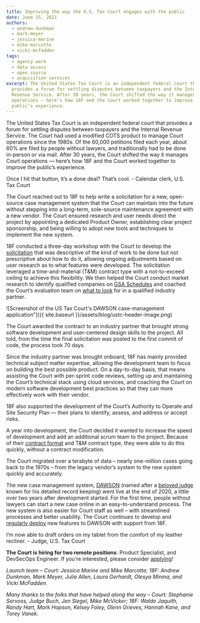 ```yaml
---
title: Improving the way the U.S. Tax Court engages with the public
date: June 15, 2021
authors:
  - andrew-dunkman
  - mark-meyer
  - jessica-marine
  - mike-marcotte
  - vicki-mcfadden
tags:
  - agency work
  - data access
  - open source
  - acquisition services
excerpt: The United States Tax Court is an independent federal court that
  provides a forum for settling disputes between taxpayers and the Internal
  Revenue Service. After 30 years, the Court shifted the way it manages Court
  operations — here’s how 18F and the Court worked together to improve the
  public’s experience.
---
```

The United States Tax Court is an independent federal court that provides a forum for settling disputes between taxpayers and the Internal Revenue Service. The Court had used a modified COTS product to manage Court operations since the 1980s. Of the 60,000 petitions filed each year, about 60% are filed by people without lawyers, and traditionally had to be done in-person or via mail. After 30 years, the Court shifted the way it manages Court operations — here’s how 18F and the Court worked together to improve the public’s experience.

<div class="testimonial-blockquote">
Once I hit that button, it’s a done deal? That’s cool.
<span>- Calendar clerk, U.S. Tax Court </span>
</div>

The Court reached out to 18F to help write a solicitation for a new, open-source case management system that the Court can maintain into the future without stepping into a long-term, sole-source maintenance agreement with a new vendor. The Court ensured research and user needs direct the project by appointing a dedicated Product Owner, establishing clear project sponsorship, and being willing to adopt new tools and techniques to implement the new system. 

18F conducted a three-day workshop with the Court to develop the [solicitation](https://github.com/ustaxcourt/case-management-rfq) that was descriptive of the kind of work to be done but not prescriptive about how to do it, allowing ongoing adjustments based on user research as to what features were developed. The solicitation leveraged a time-and-material (T&M) contract type with a not-to-exceed ceiling to achieve this flexibility. We then helped the Court conduct market research to identify qualified companies on [GSA Schedules](https://www.gsa.gov/buying-selling/purchasing-programs/gsa-schedule) and coached the Court’s evaluation team on [what to look](https://derisking-guide.18f.gov/federal-field-guide/deciding-what-to-buy/#evaluate-contractor-proposals-based-on-industry-best-practices) for in a qualified industry partner. 

![Screenshot of the US Tax Court's DAWSON case-management application"]({{ site.baseurl }}/assets/blog/ustc-header-image.png)

The Court awarded the contract to an industry partner that brought strong software development and user-centered design skills to the project. All told, from the time the final solicitation was posted to the first commit of code, the process took 70 days. 

Since the industry partner was brought onboard, 18F has mainly provided technical subject matter expertise, allowing the development team to focus on building the best possible product. On a day-to-day basis, that means assisting the Court with per-sprint code reviews, setting up and maintaining the Court’s technical stack using cloud services, and coaching the Court on modern software development best practices so that they can more effectively work with their vendor. 

18F also supported the development of the Court’s Authority to Operate and Site Security Plan — their plans to identify, assess, and address or accept risks.

A year into development, the Court decided it wanted to increase the speed of development and add an additional scrum team to the project. Because of their [contract format](https://derisking-guide.18f.gov/federal-field-guide/deciding-what-to-buy/#use-the-agile-contract-format-to-procure-agile-software-development-services) and T&M contract type, they were able to do this quickly, without a contract modification.

The Court migrated over a terabyte of data – nearly one-million cases going back to the 1970s – from the legacy vendor’s system to the new system quickly and accurately. 

The new case management system, [DAWSON](https://dawson.ustaxcourt.gov/) (named after a [beloved judge](https://en.wikipedia.org/wiki/Howard_Dawson) known for his detailed record keeping) went live at the end of 2020, a little over two years after development started. For the first time, people without lawyers can start a new case online in an easy-to-understand process. The new system is also easier for Court staff as well – with streamlined processes and better usability. The Court continues to develop and [regularly deploy](https://github.com/ustaxcourt/ef-cms) new features to DAWSON with support from 18F.

<div class="testimonial-blockquote">
I’m now able to draft orders on my tablet from the comfort of my leather recliner.
<span>- Judge, U.S. Tax Court </span>
</div>

**The Court is hiring for two remote positions**: Product Specialist, and DevSecOps Engineer. If you’re interested, please consider [applying](https://www.ustaxcourt.gov/vacancy_announcements.html)!

*Launch team – Court: Jessica Marine and Mike Marcotte; 18F: Andrew Dunkman, Mark Meyer, Julia Allen, Laura Gerhardt, Olesya Minina, and Vicki McFadden.* 

*Many thanks to the folks that have helped along the way – Court: Stephanie Servoss, Judge Buch, Jen Siegel, Mike McVicker; 18F: Waldo Jaquith, Randy Hart, Mark Hopson, Kelsey Foley, Glenn Grieves, Hannah Kane, and Torey Vanek*.